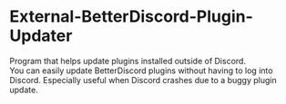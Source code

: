 # External-BetterDiscord-Plugin-Updater
Program that helps update plugins installed outside of Discord.  
You can easily update BetterDiscord plugins without having to log into Discord.  Especially useful when Discord crashes due to a buggy plugin update.
